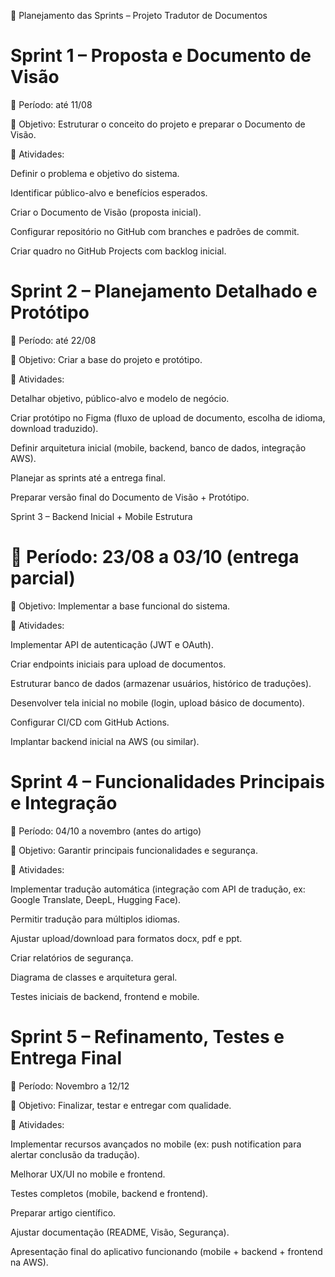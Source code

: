 📅 Planejamento das Sprints – Projeto Tradutor de Documentos

# Sprint 1 – Proposta e Documento de Visão

📆 Período: até 11/08

🎯 Objetivo: Estruturar o conceito do projeto e preparar o Documento de Visão.

🔹 Atividades:

Definir o problema e objetivo do sistema.

Identificar público-alvo e benefícios esperados.

Criar o Documento de Visão (proposta inicial).

Configurar repositório no GitHub com branches e padrões de commit.

Criar quadro no GitHub Projects com backlog inicial.

# Sprint 2 – Planejamento Detalhado e Protótipo

📆 Período: até 22/08

🎯 Objetivo: Criar a base do projeto e protótipo.

🔹 Atividades:

Detalhar objetivo, público-alvo e modelo de negócio.

Criar protótipo no Figma (fluxo de upload de documento, escolha de idioma, download traduzido).

Definir arquitetura inicial (mobile, backend, banco de dados, integração AWS).

Planejar as sprints até a entrega final.

Preparar versão final do Documento de Visão + Protótipo.

Sprint 3 – Backend Inicial + Mobile Estrutura

# 📆 Período: 23/08 a 03/10 (entrega parcial)

🎯 Objetivo: Implementar a base funcional do sistema.

🔹 Atividades:

Implementar API de autenticação (JWT e OAuth).

Criar endpoints iniciais para upload de documentos.

Estruturar banco de dados (armazenar usuários, histórico de traduções).

Desenvolver tela inicial no mobile (login, upload básico de documento).

Configurar CI/CD com GitHub Actions.

Implantar backend inicial na AWS (ou similar).

# Sprint 4 – Funcionalidades Principais e Integração

📆 Período: 04/10 a novembro (antes do artigo)

🎯 Objetivo: Garantir principais funcionalidades e segurança.

🔹 Atividades:

Implementar tradução automática (integração com API de tradução, ex: Google Translate, DeepL, Hugging Face).

Permitir tradução para múltiplos idiomas.

Ajustar upload/download para formatos docx, pdf e ppt.

Criar relatórios de segurança.

Diagrama de classes e arquitetura geral.

Testes iniciais de backend, frontend e mobile.

# Sprint 5 – Refinamento, Testes e Entrega Final

📆 Período: Novembro a 12/12

🎯 Objetivo: Finalizar, testar e entregar com qualidade.

🔹 Atividades:

Implementar recursos avançados no mobile (ex: push notification para alertar conclusão da tradução).

Melhorar UX/UI no mobile e frontend.

Testes completos (mobile, backend e frontend).

Preparar artigo científico.

Ajustar documentação (README, Visão, Segurança).

Apresentação final do aplicativo funcionando (mobile + backend + frontend na AWS).